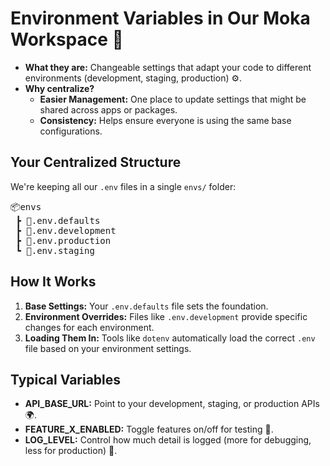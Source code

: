 # Environment Variables in Our Moka Workspace 🎯

- **What they are:** Changeable settings that adapt your code to different environments (development, staging, production) ⚙️.
- **Why centralize?**
  - **Easier Management:** One place to update settings that might be shared across apps or packages.
  - **Consistency:** Helps ensure everyone is using the same base configurations.

## Your Centralized Structure

We're keeping all our `.env` files in a single `envs/` folder:

<pre id="tree-panel"><bold><span class="t-icon" name="icons">📦</span>envs</bold><br/> ┣ <span class="t-icon" name="icons">📜</span>.env.defaults<br/> ┣ <span class="t-icon" name="icons">📜</span>.env.development<br/> ┣ <span class="t-icon" name="icons">📜</span>.env.production<br/> ┗ <span class="t-icon" name="icons">📜</span>.env.staging</pre>

## How It Works

1. **Base Settings:** Your `.env.defaults` file sets the foundation.
2. **Environment Overrides:** Files like `.env.development` provide specific changes for each environment.
3. **Loading Them In:** Tools like `dotenv` automatically load the correct `.env` file based on your environment settings.

## Typical Variables

- **API_BASE_URL:** Point to your development, staging, or production APIs 🌍.
- **FEATURE_X_ENABLED:** Toggle features on/off for testing 🚀.
- **LOG_LEVEL:** Control how much detail is logged (more for debugging, less for production) 🔎.
